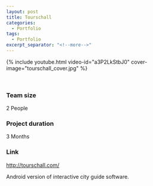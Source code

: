 ```yaml
---
layout: post
title: Tourschall
categories:
  - Portfolio
tags:
  - Portfolio
excerpt_separator: "<!--more-->"
---
```


{% include youtube.html video-id="a3P2LkStbJ0" cover-image="tourschall_cover.jpg" %}

 ឵឵
<!--more-->

### Team size
2 People

### Project duration
3 Months

### Link
<http://tourschall.com/>

Android version of interactive city guide software.